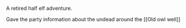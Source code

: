 
A retired half elf adventure. 

Gave the party information about the undead around the [[Old owl well]]